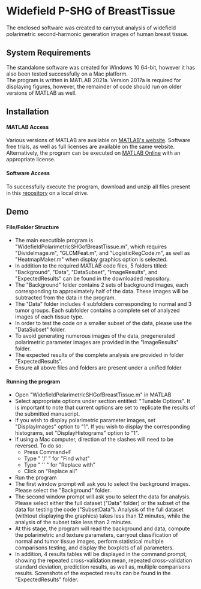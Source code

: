 # Widefield P-SHG of BreastTissue
The enclosed software was created to carryout analysis of widefield polarimetric second-harmonic generation images of human breast tissue.
## System Requirements
The standalone software was created for Windows 10 64-bit, however it has also been tested successfully on a Mac platform.  
The program is written in MATLAB 2021a. Version 2017a is required for displaying figures, however, the remainder of code should run on older versions of MATLAB as well.  
## Installation
#### MATLAB Access
Various versions of MATLAB are available on [MATLAB's website](https://www.mathworks.com/products/matlab.html). Software free trials, as well as full licenses are available on the same website. Alternatively, the program can be executed on [MATLAB Online](https://www.mathworks.com/products/matlab-online.html) with an appropriate license.
#### Software Access
To successfully execute the program, download and unzip all files present in this [repository](https://github.com/kamdinmirsanaye/Widefield_P-SHG_of_BreastTissue) on a local drive.
## Demo
#### File/Folder Structure
- The main executible program is "WidefieldPolarimetricSHGofBreastTissue.m", which requires "DivideImage.m", "GLCMFeat.m", and "LogisticRegCode.m", as well as "HeatmapMaker.m" when display graphics option is selected.  
- In addition to the required MATLAB code files, 5 folders titled: "Background", "Data", "DataSubset", "ImageResults", and "ExpectedResults" can be found in the downloaded repository.  
- The "Background" folder contains 2 sets of background images, each corresponding to approximately half of the data. These images will be subtracted from the data in the program.  
- The "Data" folder includes 4 subfolders corresponding to normal and 3 tumor groups. Each subfolder contains a complete set of analyzed images of each tissue type.  
- In order to test the code on a smaller subset of the data, please use the "DataSubset" folder.  
- To avoid generating numerous images of the data, pregenerated polarimetric parameter images are provided in the "ImageResults" folder. 
- The expected results of the complete analysis are provided in folder "ExpectedResults".
- Ensure all above files and folders are present under a unified folder 
#### Running the program
- Open "WidefieldPolarimetricSHGofBreastTissue.m" in MATLAB
- Select appropriate options under section entitled: "Tunable Options". It is important to note that current options are set to replicate the results of the submitted manuscript.
- If you wish to display polarimetric parameter images, set "DisplayImages" option to "1". If you wish to display the corresponding histograms, set "DisplayHistograms" option to "1".
- If using a Mac computer, direction of the slashes will need to be reversed. To do so:
  - Press Command+F
  - Type " '/' " for "Find what"
  - Type " '\' " for "Replace with"
  - Click on "Replace all"
- Run the program
- The first window prompt will ask you to select the background images. Please select the "Background" folder.
- The second window prompt will ask you to select the data for analysis. Please select either the full dataset ("Data" folder) or the subset of the data for testing the code ("SubsetData"). Analysis of the full dataset (withtout displaying the graphics) takes less than 12 minutes, while the analysis of the subset take less than 2 minutes.
- At this stage, the program will read the background and data, compute the polarimetric and texture parameters, carryout classification of normal and tumor tissue images, perform statistical multiple comparisons testing, and display the boxplots of all parameters. 
- In addition, 4 results tables will be displayed in the command prompt, showing the repeated cross-validation mean, repeated cross-validation standard deviation, prediction results, as well as, multiple comparisons results. Screnshots of the expected results can be found in the "ExpectedResults" folder.
